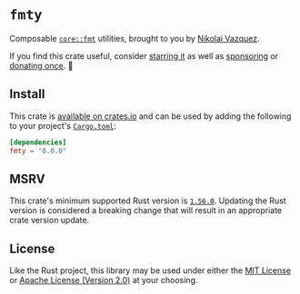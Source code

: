 # `fmty`

Composable [`core::fmt`](https://doc.rust-lang.org/core/fmt/) utilities, brought
to you by [Nikolai Vazquez](https://hachyderm.io/@nikolai).

If you find this crate useful, consider
[starring it](https://github.com/nvzqz/fmty) as well as
[sponsoring](https://github.com/sponsors/nvzqz) or
[donating once](https://paypal.me/nvzqz). 💖

## Install

This crate is [available on crates.io](https://crates.io/crates/fmty) and can be
used by adding the following to your project's [`Cargo.toml`](https://doc.rust-lang.org/cargo/reference/manifest.html):

```toml
[dependencies]
fmty = "0.0.0"
```

## MSRV

This crate's minimum supported Rust version is [`1.56.0`](https://github.com/rust-lang/rust/blob/master/RELEASES.md#version-1560-2021-10-21).
Updating the Rust version is considered a breaking change that will result in an
appropriate crate version update.

## License

Like the Rust project, this library may be used under either the
[MIT License](https://github.com/nvzqz/fmty/blob/main/LICENSE-MIT) or
[Apache License (Version 2.0)](https://github.com/nvzqz/fmty/blob/main/LICENSE-APACHE)
at your choosing.
